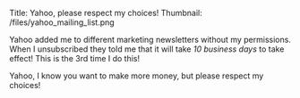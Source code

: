 Title: Yahoo, please respect my choices!
Thumbnail: /files/yahoo_mailing_list.png

Yahoo added me to different marketing newsletters without my permissions. When I unsubscribed they told me that it will take _10 business days_ 
to take effect! This is the 3rd time I do this!

Yahoo, I know you want to make more money, but please respect my choices!
